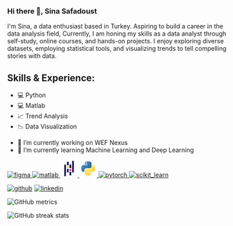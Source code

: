 ### Hi there 👋, Sina Safadoust
I'm Sina, a data enthusiast based in Turkey.
Aspiring to build a career in the data analysis field, Currently, I am honing my skills as a data analyst through self-study, online courses, and hands-on projects. I enjoy exploring diverse datasets, employing statistical tools, and visualizing trends to tell compelling stories with data.

## Skills & Experience:
* 💻 Python 
* 💻 Matlab
* 📈 Trend Analysis
* 📉 Data Visualization

- 🔭 I’m currently working on WEF Nexus  
- 🌱 I’m currently learning Machine Learning and Deep Learning 

<p align="left">
</p>
<p align="left"> <a href="https://www.figma.com/" target="_blank" rel="noreferrer"> <img src="https://www.vectorlogo.zone/logos/figma/figma-icon.svg" alt="figma" width="40" height="40"/> </a> <a href="https://www.mathworks.com/" target="_blank" rel="noreferrer"> <img src="https://upload.wikimedia.org/wikipedia/commons/2/21/Matlab_Logo.png" alt="matlab" width="40" height="40"/> </a> <a href="https://pandas.pydata.org/" target="_blank" rel="noreferrer"> <img src="https://raw.githubusercontent.com/devicons/devicon/2ae2a900d2f041da66e950e4d48052658d850630/icons/pandas/pandas-original.svg" alt="pandas" width="40" height="40"/> </a> <a href="https://www.python.org" target="_blank" rel="noreferrer"> <img src="https://raw.githubusercontent.com/devicons/devicon/master/icons/python/python-original.svg" alt="python" width="40" height="40"/> </a> <a href="https://pytorch.org/" target="_blank" rel="noreferrer"> <img src="https://www.vectorlogo.zone/logos/pytorch/pytorch-icon.svg" alt="pytorch" width="40" height="40"/> </a> <a href="https://scikit-learn.org/" target="_blank" rel="noreferrer"> <img src="https://upload.wikimedia.org/wikipedia/commons/0/05/Scikit_learn_logo_small.svg" alt="scikit_learn" width="40" height="40"/> </a> </p>



[<img src='https://cdn.jsdelivr.net/npm/simple-icons@3.0.1/icons/github.svg' alt='github' height='40'>](https://github.com/sina-safa)  [<img src='https://cdn.jsdelivr.net/npm/simple-icons@3.0.1/icons/linkedin.svg' alt='linkedin' height='40'>](https://www.linkedin.com/in/sina-safadoust/)  

![GitHub metrics](https://metrics.lecoq.io/sina-safa)  

![GitHub streak stats](https://streak-stats.demolab.com/?user=sina-safa)  

